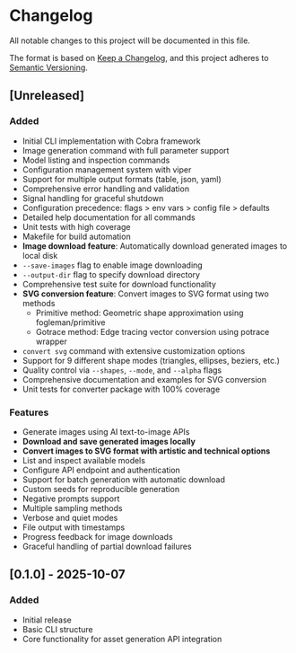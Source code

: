 # Changelog

All notable changes to this project will be documented in this file.

The format is based on [Keep a Changelog](https://keepachangelog.com/en/1.0.0/),
and this project adheres to [Semantic Versioning](https://semver.org/spec/v2.0.0.html).

## [Unreleased]

### Added
- Initial CLI implementation with Cobra framework
- Image generation command with full parameter support
- Model listing and inspection commands
- Configuration management system with viper
- Support for multiple output formats (table, json, yaml)
- Comprehensive error handling and validation
- Signal handling for graceful shutdown
- Configuration precedence: flags > env vars > config file > defaults
- Detailed help documentation for all commands
- Unit tests with high coverage
- Makefile for build automation
- **Image download feature**: Automatically download generated images to local disk
- `--save-images` flag to enable image downloading
- `--output-dir` flag to specify download directory
- Comprehensive test suite for download functionality
- **SVG conversion feature**: Convert images to SVG format using two methods
  - Primitive method: Geometric shape approximation using fogleman/primitive
  - Gotrace method: Edge tracing vector conversion using potrace wrapper
- `convert svg` command with extensive customization options
- Support for 9 different shape modes (triangles, ellipses, beziers, etc.)
- Quality control via `--shapes`, `--mode`, and `--alpha` flags
- Comprehensive documentation and examples for SVG conversion
- Unit tests for converter package with 100% coverage

### Features
- Generate images using AI text-to-image APIs
- **Download and save generated images locally**
- **Convert images to SVG format with artistic and technical options**
- List and inspect available models
- Configure API endpoint and authentication
- Support for batch generation with automatic download
- Custom seeds for reproducible generation
- Negative prompts support
- Multiple sampling methods
- Verbose and quiet modes
- File output with timestamps
- Progress feedback for image downloads
- Graceful handling of partial download failures

## [0.1.0] - 2025-10-07

### Added
- Initial release
- Basic CLI structure
- Core functionality for asset generation API integration
